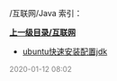 /互联网/Java 索引：


**[上一级目录/互联网](/互联网/index.md)**

- [ubuntu快速安装配置jdk](/互联网/Java/ubuntu快速安装配置jdk.md)


<font size=2 color='grey'> 2020-01-12 08:02 </font>